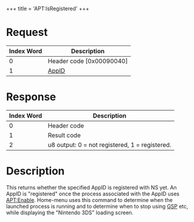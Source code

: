 +++
title = 'APT:IsRegistered'
+++

# Request

| Index Word | Description                                    |
|------------|------------------------------------------------|
| 0          | Header code \[0x00090040\]                     |
| 1          | [AppID](NS_and_APT_Services#AppIDs "wikilink") |

# Response

| Index Word | Description                                    |
|------------|------------------------------------------------|
| 0          | Header code                                    |
| 1          | Result code                                    |
| 2          | u8 output: 0 = not registered, 1 = registered. |

# Description

This returns whether the specified AppID is registered with NS yet. An
AppID is "registered" once the process associated with the AppID uses
<APT:Enable>. Home-menu uses this command to determine when the launched
process is running and to determine when to stop using
[GSP](GSP_Services "wikilink") etc, while displaying the "Nintendo 3DS"
loading screen.